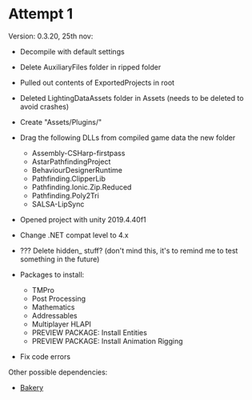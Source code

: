 # Attempt 1

Version: 0.3.20, 25th nov:

- Decompile with default settings
- Delete AuxiliaryFiles folder in ripped folder
- Pulled out contents of ExportedProjects in root
- Deleted LightingDataAssets folder in Assets (needs to be deleted to avoid crashes)
- Create "Assets/Plugins/"
- Drag the following DLLs from compiled game data the new folder
    - Assembly-CSHarp-firstpass
    - AstarPathfindingProject
    - BehaviourDesignerRuntime
    - Pathfinding.ClipperLib
    - Pathfinding.Ionic.Zip.Reduced
    - Pathfinding.Poly2Tri
    - SALSA-LipSync
- Opened project with unity 2019.4.40f1

- Change .NET compat level to 4.x

- ??? Delete hidden_ stuff? (don't mind this, it's to remind me to test something in the future)

- Packages to install: 
    - TMPro
    - Post Processing
    - Mathematics
    - Addressables
    - Multiplayer HLAPI
    - PREVIEW PACKAGE: Install Entities
    - PREVIEW PACKAGE: Install Animation Rigging

- Fix code errors

Other possible dependencies:
- [Bakery](https://assetstore.unity.com/packages/tools/level-design/bakery-gpu-lightmapper-122218)